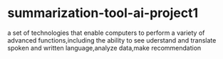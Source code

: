 # summarization-tool-ai-project1
a set of technologies that enable computers to perform a variety of advanced functions,including the ability to see uderstand and translate spoken and written language,analyze data,make recommendation
